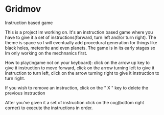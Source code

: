 # Gridmov
Instruction based game

This is a project Im working on. It's an instruction based game where you have to give it a set of instructions(forward, turn left and/or turn right).
The theme is space so I will eventually add procedural generation for things like black holes, meteorite and even planets.
The game is in its early stages so Im only working on the mechnanics first.




How to play(ingame not on your keyboard):
click on the arrow up key to give it instruction to move forward,
click on the arrow turning left to give it instruction to turn left,
click on the arrow turning right to give it instruction to turn right.

If you wish to remove an instruction, click on the " X " key to delete the previous instruction

After you've given it a set of instruction click on the cog(bottom right corner) to execute the instructions in order.
